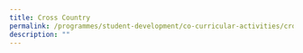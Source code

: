 ```yaml
---
title: Cross Country
permalink: /programmes/student-development/co-curricular-activities/cross-country-track/
description: ""
---
```

